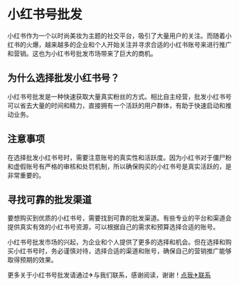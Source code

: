 # 小红书号批发

小红书作为一个以时尚美妆为主题的社交平台，吸引了大量用户的关注。而随着小红书的火爆，越来越多的企业和个人开始关注并寻求合适的小红书账号来进行推广和营销。这也为小红书号批发市场带来了巨大的商机。

## 为什么选择批发小红书号？

小红书号批发是一种快速获取大量真实粉丝的方式。相比自主经营，批发小红书号可以省去大量的时间和精力，直接拥有一个活跃的用户群体，有助于快速启动和推动业务。

## 注意事项

在选择批发小红书号时，需要注意账号的真实性和活跃度。因为小红书对于僵尸粉和虚假账号有严格的审核和处罚机制，所以确保购买的小红书号是真实活跃的，是非常重要的。

## 寻找可靠的批发渠道

要想购买到优质的小红书号，需要找到可靠的批发渠道。有些专业的平台和渠道会提供真实有效的小红书号资源，可以根据自己的需求和预算选择合适的账号。

小红书号批发市场的兴起，为企业和个人提供了更多的选择和机会。但在选择和购买小红书号时，务必谨慎对待，选择合适的渠道和账号，确保自己的营销推广能够取得预期的效果。

更多关于小红书号批发请通过✈与我们联系，感谢阅读，谢谢！[点我✈联系](https://ww.k02.cc)